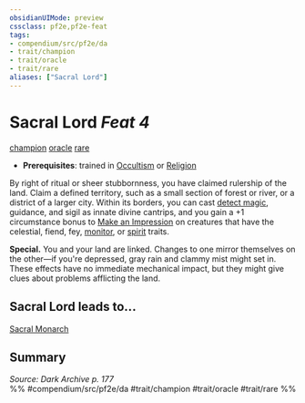 ```yaml
---
obsidianUIMode: preview
cssclass: pf2e,pf2e-feat
tags:
- compendium/src/pf2e/da
- trait/champion
- trait/oracle
- trait/rare
aliases: ["Sacral Lord"]
---
```

# Sacral Lord  *Feat 4*  
[champion](/rules/traits/champion.md)  [oracle](/rules/traits/oracle-apg.md)  [rare](/rules/traits/rare.md)  

- **Prerequisites**: trained in [Occultism](/compendium/skills.md#Occultism) or [Religion](/compendium/skills.md#Religion)

By right of ritual or sheer stubbornness, you have claimed rulership of the land. Claim a defined territory, such as a small section of forest or river, or a district of a larger city. Within its borders, you can cast [detect magic](/compendium/spells/detect-magic.md), guidance, and sigil as innate divine cantrips, and you gain a +1 circumstance bonus to [Make an Impression](/rules/actions/make-an-impression.md) on creatures that have the celestial, fiend, fey, [monitor](/rules/traits/monitor.md), or [spirit](/rules/traits/spirit.md) traits.

**Special.** You and your land are linked. Changes to one mirror themselves on the other—if you're depressed, gray rain and clammy mist might set in. These effects have no immediate mechanical impact, but they might give clues about problems afflicting the land.

## Sacral Lord leads to...

[Sacral Monarch](/compendium/feats/sacral-monarch-da.md)

## Summary

*Source: Dark Archive p. 177*  
%% #compendium/src/pf2e/da #trait/champion #trait/oracle #trait/rare %%